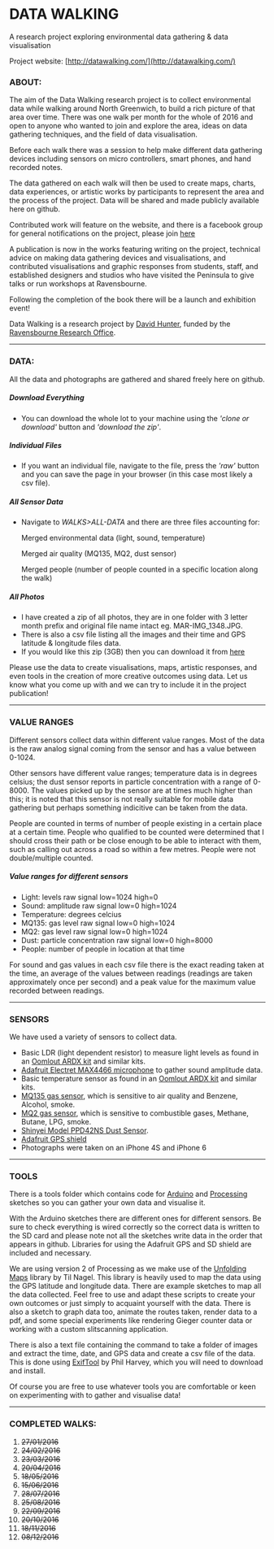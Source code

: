 # DATA WALKING
A research project exploring environmental data gathering & data visualisation

Project website: [http://datawalking.com/](http://datawalking.com/)

### ABOUT:
The aim of the Data Walking research project is to collect environmental data while walking around North Greenwich, to build a rich picture of that area over time. There was one walk per month for the whole of 2016 and open to anyone who wanted to join and explore the area, ideas on data gathering techniques, and the field of data visualisation.

Before each walk there was a session to help make different data gathering devices including sensors on micro controllers, smart phones, and hand recorded notes.

The data gathered on each walk will then be used to create maps, charts, data experiences, or artistic works by participants to represent the area and the process of the project. Data will be shared and made publicly available here on github.

Contributed work will feature on the website, and there is a facebook group for general notifications on the project, please join [here](https://www.facebook.com/groups/1044556812269511/)

A publication is now in the works featuring writing on the project, technical advice on making data gathering devices and visualisations, and contributed visualisations and graphic responses from students, staff, and established designers and studios who have visited the Peninsula to give talks or run workshops at Ravensbourne.

Following the completion of the book there will be a launch and exhibition event!

Data Walking is a research project by [David Hunter](http://davidhunterdesign.com), funded by the [Ravensbourne Research Office](https://www.ravensbourne.ac.uk/research/).


---

### DATA:
All the data and photographs are gathered and shared freely here on github.

##### Download Everything
* You can download the whole lot to your machine using the _'clone or download'_ button and _'download the zip'_.

##### Individual Files
* If you want an individual file, navigate to the file, press the _'raw'_ button and you can save the page in your browser (in this case most likely a csv file).

##### All Sensor Data
* Navigate to _WALKS>ALL-DATA_ and there are three files accounting for: 

   Merged environmental data (light, sound, temperature)

   Merged air quality (MQ135, MQ2, dust sensor)

   Merged people (number of people counted in a specific location along the walk) 

##### All Photos
* I have created a zip of all photos, they are in one folder with 3 letter month prefix and original file name intact eg. MAR-IMG_1348.JPG.
* There is also a csv file listing all the images and their time and GPS latitude & longitude files data.
* If you would like this zip (3GB) then you can download it from [here](https://drive.google.com/file/d/0B3E-XKt_w73QSmNvdjFYTExWazA/view?usp=sharing)

Please use the data to create visualisations, maps, artistic responses, and even tools in the creation of more creative outcomes using data. Let us know what you come up with and we can try to include it in the project publication!


---

### VALUE RANGES
Different sensors collect data within different value ranges. Most of the data is the raw analog signal coming from the sensor and has a value between 0-1024. 

Other sensors have different value ranges;  temperature data is in degrees celsius;  the dust sensor reports in particle concentration with a range of 0-8000. The values picked up by the sensor are at times much higher than this; it is noted that this sensor is not really suitable for mobile data gathering but perhaps something indicitive can be taken from the data.

People are counted in terms of number of people existing in a certain place at a certain time. People who qualified to be counted were determined that I should cross their path or be close enough to be able to interact with them, such as calling out across a road so within a few metres. People were not double/multiple counted.

##### Value ranges for different sensors

* Light: levels raw signal low=1024 high=0
* Sound: amplitude raw signal low=0 high=1024
* Temperature: degrees celcius 
* MQ135: gas level raw signal low=0 high=1024
* MQ2: gas level raw signal low=0 high=1024
* Dust: particle concentration raw signal low=0 high=8000
* People: number of people in location at that time

For sound and gas values in each csv file there is the exact reading taken at the time, an average of the values between readings (readings are taken approximately once per second) and a peak value for the maximum value recorded between readings.


---

### SENSORS
We have used a variety of sensors to collect data.

* Basic LDR (light dependent resistor) to measure light levels as found in an [Oomlout ARDX kit](http://www.oomlout.com/a/products/ardx/) and similar kits.
* [Adafruit Electret MAX4466 microphone](https://www.adafruit.com/product/1063) to gather sound amplitude data.
* Basic temperature sensor as found in an [Oomlout ARDX kit](http://www.oomlout.com/a/products/ardx/) and similar kits.
* [MQ135 gas sensor](http://playground.arduino.cc/Main/MQGasSensors), which is sensitive to air quality and Benzene, Alcohol, smoke.
* [MQ2 gas sensor](http://playground.arduino.cc/Main/MQGasSensors), which is sensitive to combustible gases, Methane, Butane, LPG, smoke.
* [Shinyei Model PPD42NS Dust Sensor](http://wiki.seeed.cc/Grove-Dust_Sensor/).
* [Adafruit GPS shield](https://www.adafruit.com/product/1272)
* Photographs were taken on an iPhone 4S and iPhone 6


---

### TOOLS
There is a tools folder which contains code for [Arduino](https://www.arduino.cc/) and [Processing](https://www.processing.org/) sketches so you can gather your own data and visualise it.

With the Arduino sketches there are different ones for different sensors. Be sure to check everything is wired correctly so the correct data is written to the SD card and please note not all the sketches write data in the order that appears in github. Libraries for using the Adafruit GPS and SD shield are included and necessary.

We are using version 2 of Processing as we make use of the [Unfolding Maps](http://unfoldingmaps.org/) library by Til Nagel. This library is heavily used to map the data using the GPS latitude and longitude data. There are example sketches to map all the data collected. Feel free to use and adapt these scripts to create your own outcomes or just simply to acquaint yourself with the data. There is also a sketch to graph data too, animate the routes taken, render data to a pdf, and some special experiments like rendering Gieger counter data or working with a custom slitscanning application.

There is also a text file containing the command to take a folder of images and extract the time, date, and GPS data and create a csv file of the data. This is done using [ExifTool](http://www.sno.phy.queensu.ca/~phil/exiftool/) by Phil Harvey, which you will need to download and install.

Of course you are free to use whatever tools you are comfortable or keen on experimenting with to gather and visualise data!


---

### COMPLETED WALKS:

1. ~~27/01/2016~~
2. ~~24/02/2016~~
3. ~~23/03/2016~~
4. ~~20/04/2016~~
5. ~~18/05/2016~~
6. ~~15/06/2016~~
7. ~~28/07/2016~~
8. ~~25/08/2016~~
9. ~~22/09/2016~~
10. ~~20/10/2016~~
11. ~~18/11/2016~~
12. ~~08/12/2016~~